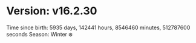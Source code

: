 # Version: v16.2.30
Time since birth: 5935 days, 142441 hours, 8546460 minutes, 512787600 seconds
Season: Winter ❄️
